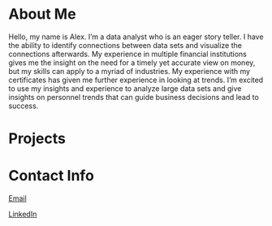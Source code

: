 # About Me
Hello, my name is Alex. I’m a data analyst who is an eager story teller. I have the ability to
identify connections between data sets and visualize the connections afterwards. My experience
in multiple financial institutions gives me the insight on the need for a timely yet accurate view
on money, but my skills can apply to a myriad of industries. My experience with my certificates has given me further experience in looking at trends. I’m excited to use my insights and experience to analyze large data sets and give
insights on personnel trends that can guide business decisions and lead to success.


# Projects

# Contact Info

[Email](alexlam030@gmail.com)

[LinkedIn](https://www.linkedin.com/in/alexander-lam-053174139/)
